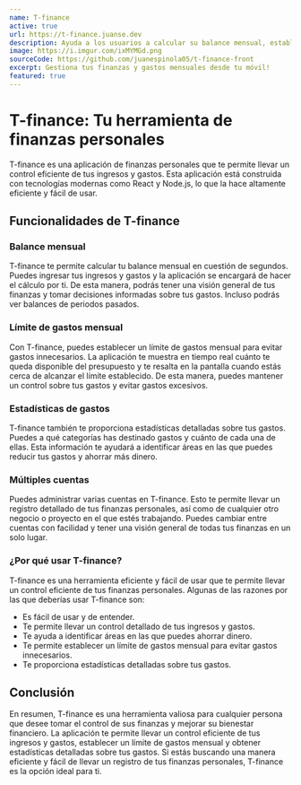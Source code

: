 ```yaml
---
name: T-finance
active: true
url: https://t-finance.juanse.dev
description: Ayuda a los usuarios a calcular su balance mensual, establecer un límite de gastos y hacer un seguimiento para control de sus finanzas. También proporciona estadísticas detalladas sobre los gastos, ayudando a identificar áreas donde pueden ahorrar dinero. En resumen, T-finance es una herramienta para cualquier persona que desee mejorar su bienestar financiero.
image: https://i.imgur.com/ixMYMGd.png
sourceCode: https://github.com/juanespinola05/t-finance-front
excerpt: Gestiona tus finanzas y gastos mensuales desde tu móvil! 
featured: true
---
```


# T-finance: Tu herramienta de finanzas personales

T-finance es una aplicación de finanzas personales que te permite llevar un
control eficiente de tus ingresos y gastos. Esta aplicación está construida con
tecnologías modernas como React y Node.js, lo que la hace altamente eficiente y
fácil de usar.

## Funcionalidades de T-finance

### Balance mensual

T-finance te permite calcular tu balance mensual en cuestión de segundos. Puedes
ingresar tus ingresos y gastos y la aplicación se encargará de hacer el cálculo
por ti. De esta manera, podrás tener una visión general de tus finanzas y tomar
decisiones informadas sobre tus gastos. Incluso podrás ver balances de periodos
pasados.

### Límite de gastos mensual

Con T-finance, puedes establecer un límite de gastos mensual para evitar gastos
innecesarios. La aplicación te muestra en tiempo real cuánto te queda disponible
del presupuesto y te resalta en la pantalla cuando estás cerca de alcanzar el
límite establecido. De esta manera, puedes mantener un control sobre tus gastos
y evitar gastos excesivos.

### Estadísticas de gastos

T-finance también te proporciona estadísticas detalladas sobre tus gastos.
Puedes a qué categorías has destinado gastos y cuánto de cada una de ellas. Esta
información te ayudará a identificar áreas en las que puedes reducir tus gastos
y ahorrar más dinero.

### Múltiples cuentas

Puedes administrar varias cuentas en T-finance. Esto te permite llevar un
registro detallado de tus finanzas personales, así como de cualquier otro
negocio o proyecto en el que estés trabajando. Puedes cambiar entre cuentas con
facilidad y tener una visión general de todas tus finanzas en un solo lugar.

### ¿Por qué usar T-finance?

T-finance es una herramienta eficiente y fácil de usar que te permite llevar un
control eficiente de tus finanzas personales. Algunas de las razones por las que
deberías usar T-finance son:

- Es fácil de usar y de entender.
- Te permite llevar un control detallado de tus ingresos y gastos.
- Te ayuda a identificar áreas en las que puedes ahorrar dinero.
- Te permite establecer un límite de gastos mensual para evitar gastos
  innecesarios.
- Te proporciona estadísticas detalladas sobre tus gastos.

## Conclusión

En resumen, T-finance es una herramienta valiosa para cualquier persona que
desee tomar el control de sus finanzas y mejorar su bienestar financiero. La
aplicación te permite llevar un control eficiente de tus ingresos y gastos,
establecer un límite de gastos mensual y obtener estadísticas detalladas sobre
tus gastos. Si estás buscando una manera eficiente y fácil de llevar un registro
de tus finanzas personales, T-finance es la opción ideal para ti.
